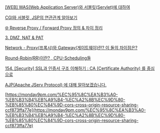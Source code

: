 [[WEB] WAS(Web Application Server)와 서블릿(Servlet)에 대하여](https://velog.io/@dyunge_100/WEB-WASWeb-Application-Server%EC%99%80-%EC%84%9C%EB%B8%94%EB%A6%BFServlet%EC%97%90-%EB%8C%80%ED%95%98%EC%97%AC)

[CGI와 서블릿, JSP의 연관관계 알아보기](https://velog.io/@suhongkim98/CGI%EC%99%80-%EC%84%9C%EB%B8%94%EB%A6%BF-JSP%EC%9D%98-%EC%97%B0%EA%B4%80%EA%B4%80%EA%B3%84-%EC%95%8C%EC%95%84%EB%B3%B4%EA%B8%B0)

[🌐 Reverse Proxy / Forward Proxy 정의 & 차이 정리](https://inpa.tistory.com/entry/NETWORK-%F0%9F%93%A1-Reverse-Proxy-Forward-Proxy-%EC%A0%95%EC%9D%98-%EC%B0%A8%EC%9D%B4-%EC%A0%95%EB%A6%AC)

[3. DMZ, NAT & PAT](https://choimungu.tistory.com/175)

[Network - Proxy(프록시)와 Gateway(게이트웨이)란? 이 둘의 차이점은?](https://coding-start.tistory.com/342)

[Round-Robin(RR)이란? , CPU-Scheduling들](https://jwprogramming.tistory.com/17)

[154. [Security] SSL과 인증서 구조 이해하기 : CA (Certificate Authority) 를 중심으로](https://m.blog.naver.com/alice_k106/221468341565)

[AJP(Apache JServ Protocol) 에 대해 알아보겠습니다.](https://feccle.tistory.com/391)

[https://monday9pm.com/%EC%95%8C%EA%B3%A0-%EB%B3%B4%EB%A9%B4-%EC%A2%8B%EC%9D%80-%EB%85%80%EC%84%9D-cors-cross-origin-resource-sharing-ccf873ffa77e](https://monday9pm.com/%EC%95%8C%EA%B3%A0-%EB%B3%B4%EB%A9%B4-%EC%A2%8B%EC%9D%80-%EB%85%80%EC%84%9D-cors-cross-origin-resource-sharing-ccf873ffa77e)
